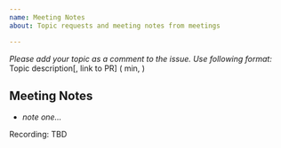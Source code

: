 ```yaml
---
name: Meeting Notes
about: Topic requests and meeting notes from meetings

---
```


_Please add your topic as a comment to the issue. Use following format:_
Topic description[, link to PR] (<duration> min, <Presenter Name>)

## Meeting Notes

* _note one..._

Recording: TBD
